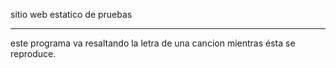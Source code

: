sitio web estatico de pruebas

---

este programa va resaltando la letra de una cancion mientras ésta se reproduce.
